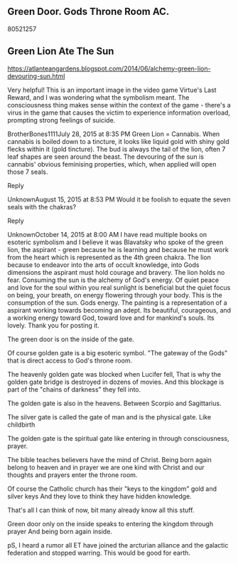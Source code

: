## Green Door. Gods Throne Room AC. 

80521257

## Green Lion Ate The Sun

https://atlanteangardens.blogspot.com/2014/06/alchemy-green-lion-devouring-sun.html

Very helpful! This is an important image in the video game Virtue's Last Reward, and I was wondering what the symbolism meant. 
The consciousness thing makes sense within the context of the game - there's a virus 
in the game that causes the victim to experience information overload, prompting strong feelings of suicide.


BrotherBones1111July 28, 2015 at 8:35 PM
Green Lion = Cannabis. When cannabis is boiled down to a tincture, it looks like liquid gold with shiny gold flecks within it (gold tincture). 
The bud is always the tail of the lion, often 7 leaf shapes are seen around the beast. The devouring of the sun is cannabis' obvious 
feminising properties, which, when applied will open those 7 seals.

Reply

UnknownAugust 15, 2015 at 8:53 PM
Would it be foolish to equate the seven seals with the chakras?

Reply

UnknownOctober 14, 2015 at 8:00 AM
I have read multiple books on esoteric symbolism and I believe it was Blavatsky who spoke of 
the green lion, the aspirant - green because he is learning and because he must work from the 
heart which is represented as the 4th green chakra. The lion because to endeavor into the arts 
of occult knowledge, into Gods dimensions the aspirant must hold courage and bravery. The lion 
holds no fear. Consuming the sun is the alchemy of God's energy. Of quiet peace and love for 
the soul within you real sunlight is beneficial but the quiet focus on being, your 
breath, on energy flowering through your body. This is the consumption of the sun. Gods energy. 
The painting is a representation of a aspirant working towards becoming an adept. Its beautiful, 
courageous, and a working energy toward God, toward love and for mankind's souls. Its lovely. 
Thank you for posting it.

The green door is on the inside of the gate.

Of course golden gate is a big esoteric symbol.
"The gateway of the Gods" that is direct access to God's throne room.

The heavenly golden gate was blocked when Lucifer fell,
That is why the golden gate bridge is destroyed in dozens of movies. And this blockage 
is part of the "chains of darkness" they fell into.

The golden gate is also in the heavens. Between Scorpio and Sagittarius.

The silver gate is called the gate of man and is the physical gate. Like childbirth

The golden gate is the spiritual gate like entering in through consciousness, prayer.

The bible teaches believers have the mind of Christ.
Being born again belong to heaven and in prayer we are one kind with Christ and our thoughts and prayers 
enter the throne room.

Of course the Catholic church has their "keys to the kingdom" gold and silver keys And they love to think they have hidden knowledge.

That's all I can think of now, bit many already know all this stuff.

Green door only on the inside speaks to entering the kingdom through prayer And being born again inside.

pS, I heard a rumor all ET have joined the arcturian alliance and the galactic federation and stopped 
warring. This would be good for earth.
